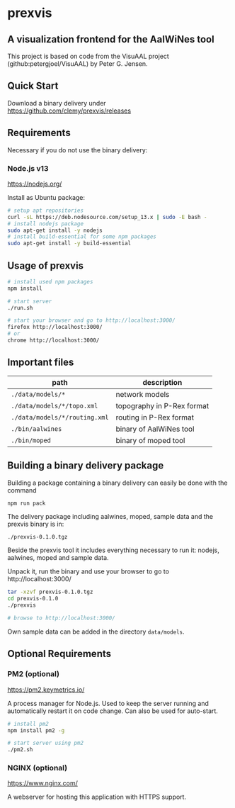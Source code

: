 # prexvis

## A visualization frontend for the AalWiNes tool
This project is based on code from the VisuAAL project (github:petergjoel/VisuAAL) by Peter G. Jensen.

## Quick Start
Download a binary delivery under https://github.com/clemy/prexvis/releases

## Requirements
Necessary if you do not use the binary delivery:

###  Node.js v13 
<https://nodejs.org/>

Install as Ubuntu package:
```bash
# setup apt repositories
curl -sL https://deb.nodesource.com/setup_13.x | sudo -E bash -
# install nodejs package
sudo apt-get install -y nodejs
# install build-essential for some npm packages
sudo apt-get install -y build-essential
```

## Usage of prexvis

```bash
# install used npm packages
npm install

# start server
./run.sh

# start your browser and go to http://localhost:3000/
firefox http://localhost:3000/
# or
chrome http://localhost:3000/
```

## Important files

| path                          | description |
| ----------------------------- | ----------- |
| `./data/models/*`             | network models |
| `./data/models/*/topo.xml`    | topography in P-Rex format |
| `./data/models/*/routing.xml` | routing in P-Rex format |
| `./bin/aalwines`              | binary of AalWiNes tool |
| `./bin/moped`                 | binary of moped tool |

## Building a binary delivery package

Building a package containing a binary delivery can easily be done with the command

```bash
npm run pack
```

The delivery package including aalwines, moped, sample data and the prexvis binary is in:

`./prexvis-0.1.0.tgz`

Beside the prexvis tool it includes everything necessary to run it: nodejs, aalwines, moped and sample data.

Unpack it, run the binary and use your browser to go to http://localhost:3000/

```bash
tar -xzvf prexvis-0.1.0.tgz
cd prexvis-0.1.0
./prexvis

# browse to http://localhost:3000/
```

Own sample data can be added in the directory `data/models`.

## Optional Requirements

### PM2 (optional)
<https://pm2.keymetrics.io/>

A process manager for Node.js. Used to keep the server running and automatically restart it on code change. Can also be used for auto-start.

```bash
# install pm2
npm install pm2 -g

# start server using pm2
./pm2.sh
```

### NGINX (optional)
<https://www.nginx.com/>

A webserver for hosting this application with HTTPS support.
